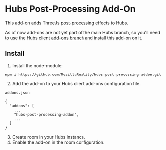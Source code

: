 # Hubs Post-Processing Add-On
This add-on adds ThreeJs [post-processing](https://github.com/pmndrs/postprocessing) effects to Hubs.

As of now add-ons are not yet part of the main Hubs branch, so you'll need to use the Hubs client [add-ons branch](https://github.com/mozilla/hubs/tree/addons) and install this add-on on it.

## Install

1. Install the node-module:

```npm i https://github.com/MozillaReality/hubs-post-processing-addon.git```

2. Add the add-on to your Hubs client add-ons configuration file.

`addons.json`
```
{
  "addons": [
    ...
    "hubs-post-processing-addon", 
    ...
  ]
}

```
3. Create room in your Hubs instance.
4. Enable the add-on in the room configuration.
